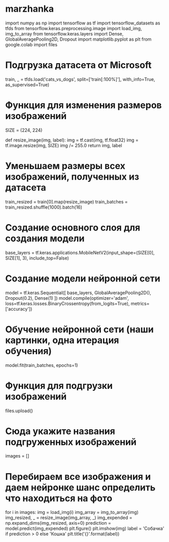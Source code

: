 # marzhanka
import numpy as np
import tensorflow as tf
import tensorflow_datasets as tfds
from tensorflow.keras.preprocessing.image import load_img, img_to_array
from tensorflow.keras.layers import Dense, GlobalAveragePooling2D, Dropout
import matplotlib.pyplot as plt
from google.colab import files

# Подгрузка датасета от Microsoft
train, _ = tfds.load('cats_vs_dogs', split=['train[:100%]'], with_info=True, as_supervised=True)

# Функция для изменения размеров изображений
SIZE = (224, 224)

def resize_image(img, label):
	img = tf.cast(img, tf.float32)
	img = tf.image.resize(img, SIZE)
	img /= 255.0
	return img, label
	

# Уменьшаем размеры всех изображений, полученных из датасета
train_resized = train[0].map(resize_image)
train_batches = train_resized.shuffle(1000).batch(16)

# Создание основного слоя для создания модели
base_layers = tf.keras.applications.MobileNetV2(input_shape=(SIZE[0], SIZE[1], 3), include_top=False)

# Создание модели нейронной сети
model = tf.keras.Sequential([
	base_layers,
	GlobalAveragePooling2D(),
	Dropout(0.2),
	Dense(1)
])
model.compile(optimizer='adam', loss=tf.keras.losses.BinaryCrossentropy(from_logits=True), metrics=['accuracy'])

# Обучение нейронной сети (наши картинки, одна итерация обучения)
model.fit(train_batches, epochs=1)

# Функция для подгрузки изображений
files.upload()


# Сюда укажите названия подгруженных изображений
images = []

# Перебираем все изображения и даем нейронке шанс определить что находиться на фото
for i in images:
	img = load_img(i)
	img_array = img_to_array(img)
	img_resized, _ = resize_image(img_array, _)
	img_expended = np.expand_dims(img_resized, axis=0)
	prediction = model.predict(img_expended)
	plt.figure()
	plt.imshow(img)
	label = 'Собачка' if prediction > 0 else 'Кошка'
	plt.title('{}'.format(label))
